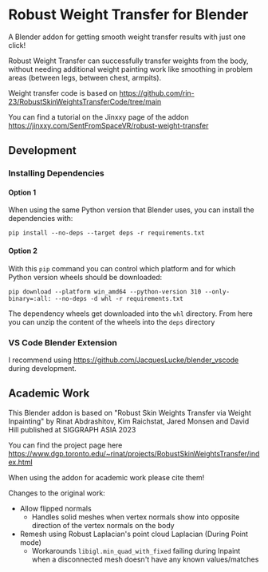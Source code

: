 # Robust Weight Transfer for Blender

A Blender addon for getting smooth weight transfer results with just one click! 

Robust Weight Transfer can successfully transfer weights from the body, without needing additional weight painting work like smoothing in problem areas (between legs, between chest, armpits).

Weight transfer code is based on https://github.com/rin-23/RobustSkinWeightsTransferCode/tree/main

You can find a tutorial on the Jinxxy page of the addon https://jinxxy.com/SentFromSpaceVR/robust-weight-transfer

## Development

### Installing Dependencies

#### Option 1
When using the same Python version that Blender uses, you can install the dependencies with:
```
pip install --no-deps --target deps -r requirements.txt
```
#### Option 2
With this `pip` command you can control which platform and for which Python version wheels should be downloaded:
```
pip download --platform win_amd64 --python-version 310 --only-binary=:all: --no-deps -d whl -r requirements.txt
```
The dependency wheels get downloaded into the `whl` directory. From here you can unzip the content of the wheels into the `deps` directory

### VS Code Blender Extension

I recommend using https://github.com/JacquesLucke/blender_vscode during development.

## Academic Work

This Blender addon is based on "Robust Skin Weights Transfer via Weight Inpainting" by Rinat Abdrashitov, Kim Raichstat, Jared Monsen and David Hill published at SIGGRAPH ASIA 2023

You can find the project page here https://www.dgp.toronto.edu/~rinat/projects/RobustSkinWeightsTransfer/index.html

When using the addon for academic work please cite them!

Changes to the original work:
- Allow flipped normals 
    - Handles solid meshes when vertex normals show into opposite direction of the vertex normals on the body
- Remesh using Robust Laplacian's point cloud Laplacian (During Point mode)
    - Workarounds `libigl.min_quad_with_fixed` failing during Inpaint when a disconnected mesh doesn't have any known values/matches



